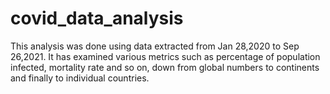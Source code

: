 # covid_data_analysis
This analysis was done using data extracted from Jan 28,2020 to Sep 26,2021. 
It has examined various metrics such as percentage of population infected, mortality rate and so on, down from global numbers to continents and finally to individual countries.
